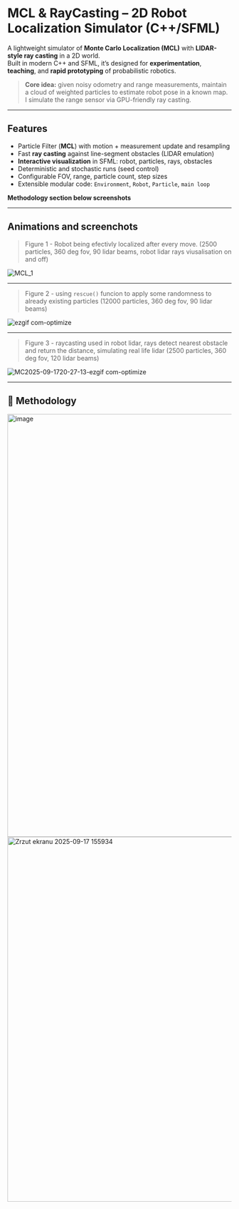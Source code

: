 # MCL & RayCasting – 2D Robot Localization Simulator (C++/SFML)

A lightweight simulator of **Monte Carlo Localization (MCL)** with **LIDAR-style ray casting** in a 2D world.  
Built in modern C++ and SFML, it’s designed for **experimentation**, **teaching**, and **rapid prototyping** of probabilistic robotics.

> **Core idea:** given noisy odometry and range measurements, maintain a cloud of weighted particles to estimate robot pose in a known map.  
> I simulate the range sensor via GPU-friendly ray casting.

---

##  Features

- Particle Filter (**MCL**) with motion + measurement update and resampling  
- Fast **ray casting** against line-segment obstacles (LIDAR emulation)  
- **Interactive visualization** in SFML: robot, particles, rays, obstacles  
- Deterministic and stochastic runs (seed control)  
- Configurable FOV, range, particle count, step sizes  
- Extensible modular code: `Environment`, `Robot`, `Particle`, `main loop`  

**Methodology section below screenshots**

---

##  Animations and screenchots


>Figure 1 - Robot being efectivly localized after every move. (2500 particles, 360 deg fov, 90 lidar beams, robot lidar rays viusalisation on and off)

![MCL_1](https://github.com/user-attachments/assets/0b055c1b-c84b-4d24-931c-8d2071dfb243)

---

>Figure 2 - using `rescue()` funcion to apply some randomness to already existing particles (12000 particles, 360 deg fov, 90 lidar beams)

![ezgif com-optimize](https://github.com/user-attachments/assets/72b83c86-4da3-4ed5-9bf5-aad72a386950)

---

>Figure 3 - raycasting used in robot lidar, rays detect nearest obstacle and return the distance, simulating real life lidar (2500 particles, 360 deg fov, 120 lidar beams)

![MC2025-09-1720-27-13-ezgif com-optimize](https://github.com/user-attachments/assets/91f5be7d-8f09-43c9-9e35-438a9e2e398d)

---

## 🧮 Methodology

<img width="1035" height="949" alt="image" src="https://github.com/user-attachments/assets/41f29a06-cb1c-4f38-bd3a-b09a2537d042" />
<img width="1032" height="819" alt="Zrzut ekranu 2025-09-17 155934" src="https://github.com/user-attachments/assets/8205f338-484f-4018-beae-601f31717e55" />


